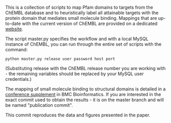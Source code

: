 This is a collection of scripts to map Pfam domains to targets from the ChEMBL database and to heuristically label all attainable targets with the protein domain that mediates small molecule binding. Mappings that are up-to-date with the current version of ChEMBL are provided on a dedicated [website](http://www.ebi.ac.uk/~fkrueger/mapChEMBLPfam/).

The script master.py specifies the workflow and with a local MySQL instance of ChEMBL, you can run through the entire set of scripts with the command:

    python master.py release user password host port

(Substituting release with the ChEMBL release number you are working with - the remaining variables should be replaced by your MySQL user credentials.)

The mapping of small molecule binding to structural domains is detailed in a [conference supplement](http://www.biomedcentral.com/bmcbioinformatics/supplements) in BMC Bioinformatics. If you are interested in the exact commit used to obtain the results - it is on the master branch and will be named "publication commit".

This commit reproduces the data and figures presented in the paper.
